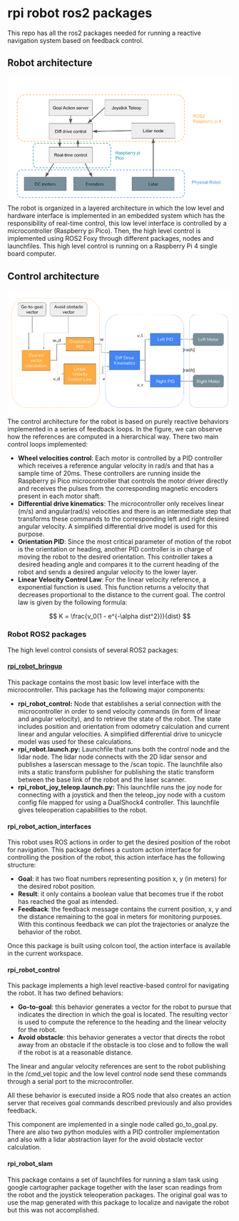 # rpi robot ros2 packages
This repo has all the ros2 packages needed for running a reactive navigation system based 
on feedback control.

## Robot architecture
![architecture](img/arquitectura.png)
The robot is organized in a layered architecture in which the low level and hardware interface is implemented
in an embedded system which has the responsibility of real-time control, this low level interface is controlled by a 
microcontroller (Raspberry pi Pico). Then, the high level control is implemented using ROS2 Foxy through different packages, nodes
and launchfiles. This high level control is running on a Raspberry Pi 4 single board computer.

## Control architecture
![control](img/control.png)
The control architecture for the robot is based on purely reactive behaviors implemented in a series of feedback loops.
In the figure, we can observe how the references are computed in a hierarchical way. There two main control loops implemented:

  - **Wheel velocities control**: Each motor is controlled by a PID controller which receives a reference angular velocity in rad/s and that has a sample time of 20ms. These controllers are running inside the Raspberry pi Pico microcontroller that controls the motor driver directly and receives the pulses from the corresponding magnetic encoders present in each motor shaft.
  - **Differential drive kinematics**: The microcontroller only receives linear (m/s) and angular(rad/s) velocities and there is an intermediate step that transforms these commands to the corresponding left and right desired angular velocity. A simplified differential drive model is used for this purpose.
  - **Orientation PID**: Since the most critical parameter of motion of the robot is the orientation or heading, another PID controller is in charge of moving the robot to the desired orientation. This controller takes a desired heading angle and compares it to the current heading of the robot and sends a desired angular velocity to the lower layer.
  - **Linear Velocity Control Law**: For the linear velocity reference, a exponential function is used. This function returns a velocity that decreases proportional to the distance to the current goal. The control law is given by the following formula:
  
  $$
  K = \frac{v_0(1 - e^{-\alpha dist^2})}{dist}
  $$
### Robot ROS2 packages
The high level control consists of several ROS2 packages:

#### [rpi_robot_bringup](rpi_robot_bringup)
This package contains the most basic low level interface with the microcontroller. This package has the following 
major components:

  - **rpi_robot_control:** Node that establishes a serial connection with the microcontroller in order to send velocity commands
  (in form of linear and angular velocity), and to retrieve the state of the robot. The state includes position and orientation from odometry calculation and current linear and angular velocities. A simplified differential drive to unicycle model was used for these calculations.
  - **rpi_robot.launch.py:** Launchfile that runs both the control node and the lidar node. The lidar node connects with the 2D lidar sensor and publishes a laserscan message to the /scan topic. The launchfile also inits a static transform publisher for publishing the static transform between the base link of the robot and the laser scanner.
  - **rpi_robot_joy_teleop.launch.py:** This launchfile runs the joy node for connecting with a joystick and then the teleop_joy node with a custom config file mapped for using a DualShock4 controller. This launchfile gives teleoperation capabilities to the robot.

#### rpi_robot_action_interfaces
This robot uses ROS actions in order to get the desired position of the robot for navigation. This package defines a custom action interface for controlling the position of the robot, this action interface has the following structure:

  - **Goal**: it has two float numbers representing position x, y (in meters) for the desired robot position.
  - **Result**: it only contains a boolean value that becomes true if the robot has reached the goal as intended.
  - **Feedback**: the feedback message contains the current position, x, y and the distance remaining to the goal in meters for monitoring purposes. With this continous feedback we can plot the trajectories or analyze the behavior of the robot.

Once this package is built using colcon tool, the action interface is available in the current workspace.

#### rpi_robot_control
This package implements a high level reactive-based control for navigating the robot. It has two defined behaviors:

  - **Go-to-goal**: this behavior generates a vector for the robot to pursue that indicates the direction in which the goal is located. The resulting vector is used to compute the reference to the heading and the linear velocity for the robot. 
  - **Avoid obstacle**: this behavior generates a vector that directs the robot away from an obstacle if the obstacle is too close and to follow the wall if the robot is at a reasonable distance.

The linear and angular velocity references are sent to the robot publishing in the /cmd_vel topic and the low level control node send these commands through a serial port to the microcontroller.

All these behavior is executed inside a ROS node that also creates an action server that receives goal commands described previously and also provides feedback. 

This component are implemented in a single node called go_to_goal.py. There are also two python modules with a PID controller implementation and also with a lidar abstraction layer for the avoid obstacle vector calculation.


#### rpi_robot_slam
This package contains a set of launchfiles for running a slam task using google cartographer package together with the laser scan readings from the robot and the joystick teleoperation packages. The original goal was to use the map generated with this package to localize and navigate the robot but this was not accomplished.
